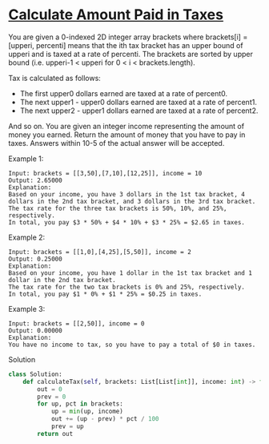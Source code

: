 # [Calculate Amount Paid in Taxes](https://leetcode.com/problems/calculate-amount-paid-in-taxes/description/)

You are given a 0-indexed 2D integer array brackets where brackets[i] = [upperi, percenti] means that the ith tax 
bracket has an upper bound of upperi and is taxed at a rate of percenti. The brackets are sorted by upper bound 
(i.e. upperi-1 < upperi for 0 < i < brackets.length).

Tax is calculated as follows:

- The first upper0 dollars earned are taxed at a rate of percent0.
- The next upper1 - upper0 dollars earned are taxed at a rate of percent1.
- The next upper2 - upper1 dollars earned are taxed at a rate of percent2.

And so on.
You are given an integer income representing the amount of money you earned. Return the amount of money that you have 
to pay in taxes. Answers within 10-5 of the actual answer will be accepted.

Example 1:
```
Input: brackets = [[3,50],[7,10],[12,25]], income = 10
Output: 2.65000
Explanation:
Based on your income, you have 3 dollars in the 1st tax bracket, 4 dollars in the 2nd tax bracket, and 3 dollars in the 3rd tax bracket.
The tax rate for the three tax brackets is 50%, 10%, and 25%, respectively.
In total, you pay $3 * 50% + $4 * 10% + $3 * 25% = $2.65 in taxes.
```
Example 2:
```
Input: brackets = [[1,0],[4,25],[5,50]], income = 2
Output: 0.25000
Explanation:
Based on your income, you have 1 dollar in the 1st tax bracket and 1 dollar in the 2nd tax bracket.
The tax rate for the two tax brackets is 0% and 25%, respectively.
In total, you pay $1 * 0% + $1 * 25% = $0.25 in taxes.
```
Example 3:
```
Input: brackets = [[2,50]], income = 0
Output: 0.00000
Explanation:
You have no income to tax, so you have to pay a total of $0 in taxes.
```
Solution
```python
class Solution:
    def calculateTax(self, brackets: List[List[int]], income: int) -> float:
        out = 0
        prev = 0
        for up, pct in brackets:
            up = min(up, income)
            out += (up - prev) * pct / 100
            prev = up
        return out
```
